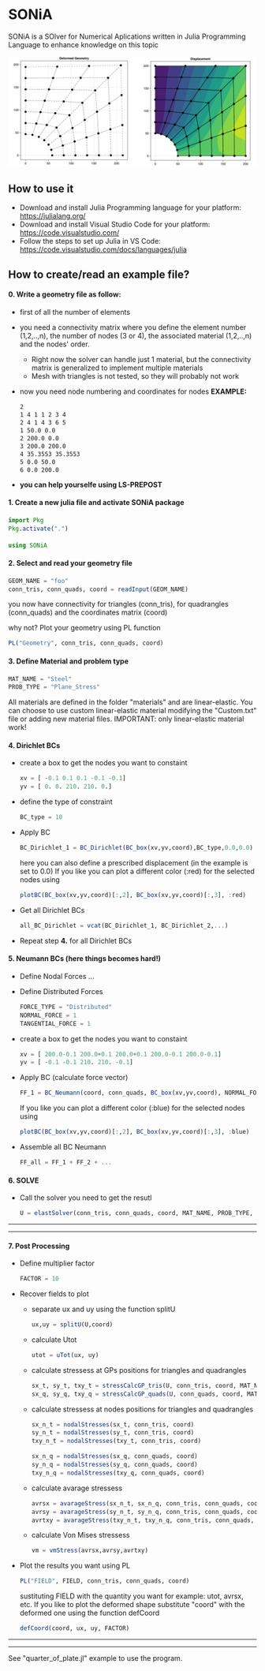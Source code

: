 # SONiA

SONiA is a SOlver for Numerical Aplications written in Julia Programming Language to enhance knowledge on this topic

<img title="" src="doc//Fig.png" alt="" width="735">

## How to use it

* Download and install Julia Programming language for your platform: https://julialang.org/
* Download and install Visual Studio Code for your platform: https://code.visualstudio.com/
* Follow the steps to set up Julia in VS Code: https://code.visualstudio.com/docs/languages/julia

## How to create/read an example file?

#### 0. Write a geometry file as follow:

* first of all the number of elements
* you need a connectivity matrix where you define the element number (1,2,..,n), the number of nodes (3 or 4), the associated material (1,2,..,n) and the nodes' order.
  * Right now the solver can handle just 1 material, but the connectivity matrix is generalized to implement multiple materials
  * Mesh with triangles is not tested, so they will probably not work
* now you need node numbering and coordinates for nodes
  **EXAMPLE:**
  
  ```
  2
  1 4 1 1 2 3 4  
  2 4 1 4 3 6 5  
  1 50.0 0.0    
  2 200.0 0.0    
  3 200.0 200.0    
  4 35.3553 35.3553  
  5 0.0 50.0   
  6 0.0 200.0  
  ```
* **you can help yourselfe using LS-PREPOST**

#### 1. Create a new julia file and activate SONiA package

```julia
import Pkg
Pkg.activate(".")

using SONiA 
```

#### 2. Select and read your geometry file

```julia
GEOM_NAME = "foo"
conn_tris, conn_quads, coord = readInput(GEOM_NAME) 
```

you now have connectivity for triangles (conn_tris), for quadrangles (conn_quads) and the coordinates matrix (coord)

why not? Plot your geometry using PL function

```julia
PL("Geometry", conn_tris, conn_quads, coord)
```

#### 3. Define Material and problem type

```julia
MAT_NAME = "Steel"
PROB_TYPE = "Plane_Stress"
```

All materials are defined in the folder "materials" and are linear-elastic. You can choose to use custom linear-elastic material modifying the "Custom.txt" file or adding new material files.
IMPORTANT: only linear-elastic material work!

#### 4. Dirichlet BCs

* create a box to get the nodes you want to constaint
  
  ```julia
  xv = [ -0.1 0.1 0.1 -0.1 -0.1]
  yv = [ 0. 0. 210. 210. 0.]
  ```

* define the type of constraint
  
  ```julia
  BC_type = 10
  ```

* Apply BC
  
  ```julia
  BC_Dirichlet_1 = BC_Dirichlet(BC_box(xv,yv,coord),BC_type,0.0,0.0)
  ```
  
  here you can also define a prescribed displacement (in the example is set to 0.0) 
  If you like you can plot a different color (:red) for the selected nodes using
  
  ```julia
  plotBC(BC_box(xv,yv,coord)[:,2], BC_box(xv,yv,coord)[:,3], :red)
  ```

* Get all Dirichlet BCs
  
  ```julia
  all_BC_Dirichlet = vcat(BC_Dirichlet_1, BC_Dirichlet_2,...)
  ```

* Repeat step **4.** for all Dirichlet BCs

#### 5. Neumann BCs (here things becomes hard!)

* Define Nodal Forces
  ...

* Define Distributed Forces
  
  ```julia
  FORCE_TYPE = "Distributed"
  NORMAL_FORCE = 1
  TANGENTIAL_FORCE = 1
  ```

* create a box to get the nodes you want to constaint
  
  ```julia
  xv = [ 200.0-0.1 200.0+0.1 200.0+0.1 200.0-0.1 200.0-0.1]
  yv = [ -0.1 -0.1 210. 210. -0.1]
  ```

* Apply BC (calculate force vector)
  
  ```julia
  FF_1 = BC_Neumann(coord, conn_quads, BC_box(xv,yv,coord), NORMAL_FORCE, TANGENTIAL_FORCE)
  ```
  
  If you like you can plot a different color (:blue) for the selected nodes using
  
  ```julia
  plotBC(BC_box(xv,yv,coord)[:,2], BC_box(xv,yv,coord)[:,3], :blue)
  ```

* Assemble all BC Neumann
  
  ```julia
  FF_all = FF_1 + FF_2 + ...
  ```

#### 6. SOLVE

* Call the solver you need to get the resutl
  
  ```julia
  U = elastSolver(conn_tris, conn_quads, coord, MAT_NAME, PROB_TYPE, all_BC_Dirichlet, FF_all)
  ```

---

---

#### 7. Post Processing

* Define multiplier factor
  
  ```julia
  FACTOR = 10
  ```

* Recover fields to plot
  
  * separate ux and uy using the function splitU
    
    ```julia
    ux,uy = splitU(U,coord)
    ```
  * calculate Utot
    
    ```julia
    utot = uTot(ux, uy)
    ```
  * calculate stressess at GPs positions for triangles and quadrangles
    
    ```julia
    sx_t, sy_t, txy_t = stressCalcGP_tris(U, conn_tris, coord, MAT_NAME, PROB_TYPE)
    sx_q, sy_q, txy_q = stressCalcGP_quads(U, conn_quads, coord, MAT_NAME, PROB_TYPE)
    ```

  * calculate stressess at nodes positions for triangles and quadrangles
    
    ```julia
    sx_n_t = nodalStresses(sx_t, conn_tris, coord)
    sy_n_t = nodalStresses(sy_t, conn_tris, coord)
    txy_n_t = nodalStresses(txy_t, conn_tris, coord)
    ```

    ```julia
    sx_n_q = nodalStresses(sx_q, conn_quads, coord)
    sy_n_q = nodalStresses(sy_q, conn_quads, coord)
    txy_n_q = nodalStresses(txy_q, conn_quads, coord)
    ```

  * calculate avarage stressess
    
    ```julia
    avrsx = avarageStress(sx_n_t, sx_n_q, conn_tris, conn_quads, coord)
    avrsy = avarageStress(sy_n_t, sy_n_q, conn_tris, conn_quads, coord)
    avrtxy = avarageStress(txy_n_t, txy_n_q, conn_tris, conn_quads, coord)
    ```

  * calculate Von Mises stressess
    
    ```julia
    vm = vmStress(avrsx,avrsy,avrtxy)
    ```

* Plot the results you want using PL
  
  ```julia
  PL("FIELD", FIELD, conn_tris, conn_quads, coord) 
  ```
  
  sustituting FIELD with the quantity you want for example: utot, avrsx, etc.
  If you like to plot the deformed shape substitute "coord" with the deformed one using the function defCoord
  
  ```julia
  defCoord(coord, ux, uy, FACTOR)
  ```

---

---

See "quarter_of_plate.jl" example to use the program.